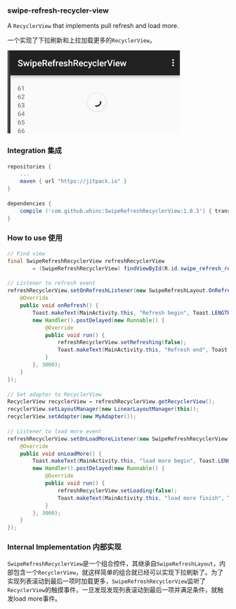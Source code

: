 ### swipe-refresh-recycler-view

A `RecyclerView` that implements pull refresh and load more. 

一个实现了下拉刷新和上拉加载更多的`RecyclerView`。

![screenshot](./screenshot.gif)

### Integration 集成

```groovy
repositories {
    ...
    maven { url "https://jitpack.io" }
}

dependencies {
    compile ('com.github.whinc:SwipeRefreshRecyclerView:1.0.3') { transitive = false }
}
```

### How to use 使用

```java
// Find view
final SwipeRefreshRecyclerView refreshRecyclerView
        = (SwipeRefreshRecyclerView) findViewById(R.id.swipe_refresh_recycler_view);

// Listener to refresh event
refreshRecyclerView.setOnRefreshListener(new SwipeRefreshLayout.OnRefreshListener() {
    @Override
    public void onRefresh() {
        Toast.makeText(MainActivity.this, "Refresh begin", Toast.LENGTH_SHORT).show();
        new Handler().postDelayed(new Runnable() {
            @Override
            public void run() {
                refreshRecyclerView.setRefreshing(false);
                Toast.makeText(MainActivity.this, "Refresh end", Toast.LENGTH_SHORT).show();
            }
        }, 3000);
    }
});

// Set adapter to RecyclerView
RecyclerView recyclerView = refreshRecyclerView.getRecyclerView();
recyclerView.setLayoutManager(new LinearLayoutManager(this));
recyclerView.setAdapter(new MyAdapter());

// Listener to load more event
refreshRecyclerView.setOnLoadMoreListener(new SwipeRefreshRecyclerView.OnLoadMoreListener() {
    @Override
    public void onLoadMore() {
        Toast.makeText(MainActivity.this, "load more begin", Toast.LENGTH_SHORT).show();
        new Handler().postDelayed(new Runnable() {
            @Override
            public void run() {
                refreshRecyclerView.setLoading(false);
                Toast.makeText(MainActivity.this, "load more finish", Toast.LENGTH_SHORT).show();
            }
        }, 3000);
    }
});
```

### Internal Implementation 内部实现

`SwipeRefreshRecyclerView`是一个组合控件，其继承自`SwipeRefreshLayout`，内部包含一个`RecyclerView`，就这样简单的组合就已经可以实现下拉刷新了。为了实现列表滚动到最后一项时加载更多，`SwipeRefreshRecyclerView`监听了`RecyclerView`的触摸事件，一旦发现发现列表滚动到最后一项并满足条件，就触发load more事件。

